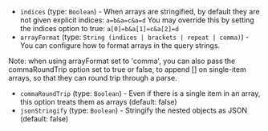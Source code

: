 
* `indices` (type: `Boolean`) - When arrays are stringified, by default they are not given explicit indices:
`a=b&a=c&a=d`
You may override this by setting the indices option to true:
`a[0]=b&a[1]=c&a[2]=d`
* `arrayFormat` (type: `String (indices | brackets | repeat | comma)`) - You can configure how to format arrays in the query strings.

Note: when using arrayFormat set to 'comma', you can also pass the commaRoundTrip option set to true or false, to append [] on single-item arrays, so that they can round trip through a parse.
* `commaRoundTrip` (type: `Boolean`) - Even if there is a single item in an array, this option treats them as arrays
(default: false)
* `jsonStringify` (type: `Boolean`) - Stringify the nested objects as JSON
(default: false)